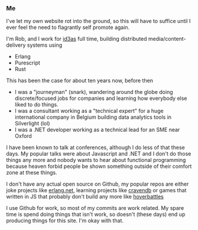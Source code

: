 ### Me

I've let my own website rot into the ground, so this will have to suffice until I ever feel the need to flagrantly self promote again.

I'm Rob, and I work for [id3as](https://github.com/robashton/) full time, building distributed media/content-delivery systems using

- Erlang
- Purescript
- Rust

This has been the case for about ten years now, before then

- I was a "journeyman" (snark), wandering around the globe doing discrete/focused jobs for companies and learning how everybody else liked to do things.
- I was a consultant working as a "technical expert" for a huge international company in Belgium building data analytics tools in Silverlight (lol)
- I was a .NET developer working as a technical lead for an SME near Oxford

I have been known to talk at conferences, although I do less of that these days. My popular talks were about Javascript and .NET and I don't do those things any more and nobody wants to hear about functional programming because heaven forbid people be shown something outside of their comfort zone at these things.

I don't have any actual open source on Github, my popular repos are either joke projects like [erlang.net](https://github.com/robashton/erlang.net), learning projects like [cravendb](https://github.com/robashton/cravendb) or games that written in JS that probably don't build any more like [hoverbattles](https://github.com/robashton/hoverbattles)

I use Github for work, so most of my commits are work related. My spare time is spend doing things that isn't work, so doesn't (these days) end up producing things for this site. I'm okay with that.
